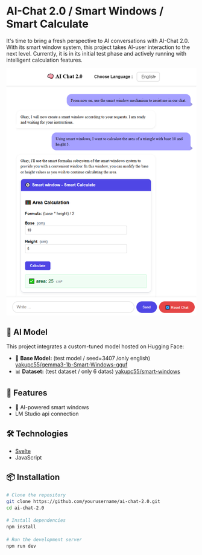# AI-Chat 2.0 / Smart Windows / Smart Calculate

It's time to bring a fresh perspective to AI conversations with AI-Chat 2.0. With its smart window system, this project takes AI-user interaction to the next level. Currently, it is in its initial test phase and actively running with intelligent calculation features.

![AI-Chat 2.0 Screenshot](./en-main.png)
## 🤖 AI Model

This project integrates a custom-tuned model hosted on Hugging Face:

- 🔗 **Base Model:** (test model / seed=3407 /only english) [yakupc55/gemma3-1b-Smart-Windows-gguf](https://huggingface.co/yakupc55/gemma3-1b-Smart-Windows-gguf)
- 📊 **Dataset:** (test dataset / only 6 datas) [yakupc55/smart-windows](https://huggingface.co/datasets/yakupc55/smart-windows)

## 🚀 Features

- 🧠 AI-powered smart windows
- LM Studio api connection

## 🛠️ Technologies

- [Svelte](https://svelte.dev/)
- JavaScript

## 📦 Installation

```bash
# Clone the repository
git clone https://github.com/yourusername/ai-chat-2.0.git
cd ai-chat-2.0

# Install dependencies
npm install

# Run the development server
npm run dev
